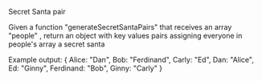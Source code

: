 Secret Santa pair

Given a function "generateSecretSantaPairs" that receives an array "people" , return an object with key values pairs assigning
everyone in people's array a secret santa

Example output:
{
Alice: "Dan",
Bob: "Ferdinand",
Carly: "Ed",
Dan: "Alice",
Ed: "Ginny",
Ferdinand: "Bob",
Ginny: "Carly"
}
